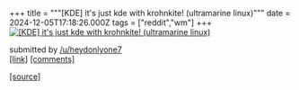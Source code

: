 +++
title = """[KDE] it's just kde with krohnkite! (ultramarine linux)"""
date = 2024-12-05T17:18:26.000Z
tags = ["reddit","wm"]
+++
[![[KDE] it's just kde with krohnkite! (ultramarine linux)](https://external-preview.redd.it/YTcwNWlsOGljMjVlMSytSAMQTNdQsWytmWNPoUgxOj-WTrih-CxP6fNyM269.png?width=640&crop=smart&auto=webp&s=3dc74e1451b7eaeedc0292fc4a3683e94975af21 "[KDE] it's just kde with krohnkite! (ultramarine linux)")](https://www.reddit.com/r/unixporn/comments/1h7ec0c/kde_its_just_kde_with_krohnkite_ultramarine_linux/)

submitted by [/u/heydonlyone7](https://www.reddit.com/user/heydonlyone7)  
[\[link\]](https://v.redd.it/bxduoj8ic25e1) [\[comments\]](https://www.reddit.com/r/unixporn/comments/1h7ec0c/kde_its_just_kde_with_krohnkite_ultramarine_linux/)

[[source]](https://www.reddit.com/r/unixporn/comments/1h7ec0c/kde_its_just_kde_with_krohnkite_ultramarine_linux/)
